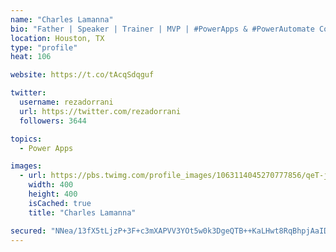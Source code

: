 ```yaml
---
name: "Charles Lamanna"
bio: "Father | Speaker | Trainer | MVP | #PowerApps & #PowerAutomate Community Super User | YouTuber Right-pointing triangle http://youtube.com/c/rezadorrani | Learn - Share - Clockwise rightwards and leftwards open circle arrows"
location: Houston, TX
type: "profile"
heat: 106

website: https://t.co/tAcqSdqguf

twitter:
  username: rezadorrani
  url: https://twitter.com/rezadorrani
  followers: 3644

topics:
  - Power Apps

images:
  - url: https://pbs.twimg.com/profile_images/1063114045270777856/qeT-jpWr_400x400.jpg
    width: 400
    height: 400
    isCached: true
    title: "Charles Lamanna"

secured: "NNea/13fX5tLjzP+3F+c3mXAPVV3YOt5w0k3DgeQTB++KaLHwt8RqBhpjAaIDEhX3KL6T6bq4zG6/TRsWSi0ZKLpuolIye8RYtu69GodY2n5BvjsRepp557uLxw2+L76J0t8ahLPclXhFMIWuBhcb7IqoOB2x2D3FOq7SWQJL+L42KnFfGD+8TD91H8BWR/2hn7ci3Ah17czNE7r6HVC3t0r3/Ag+POM29MIQft7/Ty5R0pyZZSkpddItUWT0iiEfYehzWsL3ur9a2UUEfrwiyyxH0mxc9MBDEcPEAPJ/qTQAs9iyITDfrQAvqmPBDu+LEjCsZtZciLybpOoC9S2bwFFGBPcc4eIY6AUnXkMdYbQ46sanl5B6n0mADAydf/NCi2QA7ApAWZ0nfpWG1kHKA27gfI88Ew+W9Zh258vwOg=;UDCuZNBeBK/noWSSRABXMw=="
---
```


